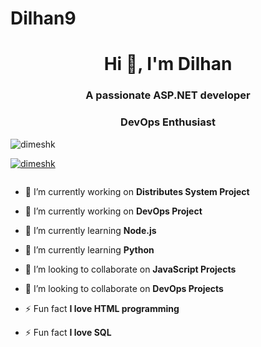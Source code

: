 # Dilhan9

<h1 align="center">Hi 👋, I'm Dilhan</h1>
<h3 align="center">A passionate ASP.NET developer</h3>
<h3 align="center">DevOps Enthusiast</h3>

<p align="left"> <img src="https://komarev.com/ghpvc/?username=dimeshk&label=Profile%20views&color=0e75b6&style=flat" alt="dimeshk" /> </p>

<p align="left"> <a href="https://github.com/ryo-ma/github-profile-trophy"><img src="https://github-profile-trophy.vercel.app/?username=dimeshk" alt="dimeshk" /></a> </p>

<p align="left"> <a href="https://twitter.com/" target="blank"><img src="https://img.shields.io/twitter/follow/?logo=twitter&style=for-the-badge" alt="" /></a> </p>

- 🔭 I’m currently working on **Distributes System Project**
- 🔭 I’m currently working on **DevOps Project**

- 🌱 I’m currently learning **Node.js**
- 🌱 I’m currently learning **Python**

- 👯 I’m looking to collaborate on **JavaScript Projects**
- 👯 I’m looking to collaborate on **DevOps Projects**

- ⚡ Fun fact **I love HTML programming**
- ⚡ Fun fact **I love SQL**
